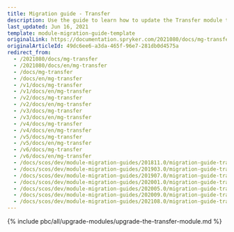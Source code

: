 ```yaml
---
title: Migration guide - Transfer
description: Use the guide to learn how to update the Transfer module to a newer version.
last_updated: Jun 16, 2021
template: module-migration-guide-template
originalLink: https://documentation.spryker.com/2021080/docs/mg-transfer
originalArticleId: 49dc6ee6-a3da-465f-96e7-281db0d4575a
redirect_from:
  - /2021080/docs/mg-transfer
  - /2021080/docs/en/mg-transfer
  - /docs/mg-transfer
  - /docs/en/mg-transfer
  - /v1/docs/mg-transfer
  - /v1/docs/en/mg-transfer
  - /v2/docs/mg-transfer
  - /v2/docs/en/mg-transfer
  - /v3/docs/mg-transfer
  - /v3/docs/en/mg-transfer
  - /v4/docs/mg-transfer
  - /v4/docs/en/mg-transfer
  - /v5/docs/mg-transfer
  - /v5/docs/en/mg-transfer
  - /v6/docs/mg-transfer
  - /v6/docs/en/mg-transfer
  - /docs/scos/dev/module-migration-guides/201811.0/migration-guide-transfer.html
  - /docs/scos/dev/module-migration-guides/201903.0/migration-guide-transfer.html
  - /docs/scos/dev/module-migration-guides/201907.0/migration-guide-transfer.html
  - /docs/scos/dev/module-migration-guides/202001.0/migration-guide-transfer.html
  - /docs/scos/dev/module-migration-guides/202005.0/migration-guide-transfer.html
  - /docs/scos/dev/module-migration-guides/202009.0/migration-guide-transfer.html
  - /docs/scos/dev/module-migration-guides/202108.0/migration-guide-transfer.html
---
```


{% include pbc/all/upgrade-modules/upgrade-the-transfer-module.md %} <!-- To edit, see /_includes/pbc/all/upgrade-modules/upgrade-the-transfer-module.md -->
